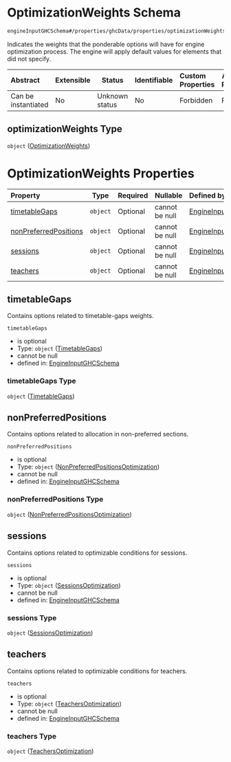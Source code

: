 # OptimizationWeights Schema

```txt
engineInputGHCSchema#/properties/ghcData/properties/optimizationWeights
```

Indicates the weights that the ponderable options will have for engine optimization process. The engine will apply default values for elements that did not specify.


| Abstract            | Extensible | Status         | Identifiable | Custom Properties | Additional Properties | Access Restrictions | Defined In                                                         |
| :------------------ | ---------- | -------------- | ------------ | :---------------- | --------------------- | ------------------- | ------------------------------------------------------------------ |
| Can be instantiated | No         | Unknown status | No           | Forbidden         | Forbidden             | none                | [ghc.schema.json\*](../out/ghc.schema.json "open original schema") |

## optimizationWeights Type

`object` ([OptimizationWeights](ghc-properties-ghcdata-properties-optimizationweights.md))

# OptimizationWeights Properties

| Property                                        | Type     | Required | Nullable       | Defined by                                                                                                                                                                                                                               |
| :---------------------------------------------- | -------- | -------- | -------------- | :--------------------------------------------------------------------------------------------------------------------------------------------------------------------------------------------------------------------------------------- |
| [timetableGaps](#timetablegaps)                 | `object` | Optional | cannot be null | [EngineInputGHCSchema](ghc-properties-ghcdata-properties-optimizationweights-properties-timetablegaps.md "engineInputGHCSchema#/properties/ghcData/properties/optimizationWeights/properties/timetableGaps")                             |
| [nonPreferredPositions](#nonpreferredpositions) | `object` | Optional | cannot be null | [EngineInputGHCSchema](ghc-properties-ghcdata-properties-optimizationweights-properties-nonpreferredpositionsoptimization.md "engineInputGHCSchema#/properties/ghcData/properties/optimizationWeights/properties/nonPreferredPositions") |
| [sessions](#sessions)                           | `object` | Optional | cannot be null | [EngineInputGHCSchema](ghc-properties-ghcdata-properties-optimizationweights-properties-sessionsoptimization.md "engineInputGHCSchema#/properties/ghcData/properties/optimizationWeights/properties/sessions")                           |
| [teachers](#teachers)                           | `object` | Optional | cannot be null | [EngineInputGHCSchema](ghc-properties-ghcdata-properties-optimizationweights-properties-teachersoptimization.md "engineInputGHCSchema#/properties/ghcData/properties/optimizationWeights/properties/teachers")                           |

## timetableGaps

Contains options related to timetable-gaps weights.


`timetableGaps`

-   is optional
-   Type: `object` ([TimetableGaps](ghc-properties-ghcdata-properties-optimizationweights-properties-timetablegaps.md))
-   cannot be null
-   defined in: [EngineInputGHCSchema](ghc-properties-ghcdata-properties-optimizationweights-properties-timetablegaps.md "engineInputGHCSchema#/properties/ghcData/properties/optimizationWeights/properties/timetableGaps")

### timetableGaps Type

`object` ([TimetableGaps](ghc-properties-ghcdata-properties-optimizationweights-properties-timetablegaps.md))

## nonPreferredPositions

Contains options related to allocation in non-preferred sections.


`nonPreferredPositions`

-   is optional
-   Type: `object` ([NonPreferredPositionsOptimization](ghc-properties-ghcdata-properties-optimizationweights-properties-nonpreferredpositionsoptimization.md))
-   cannot be null
-   defined in: [EngineInputGHCSchema](ghc-properties-ghcdata-properties-optimizationweights-properties-nonpreferredpositionsoptimization.md "engineInputGHCSchema#/properties/ghcData/properties/optimizationWeights/properties/nonPreferredPositions")

### nonPreferredPositions Type

`object` ([NonPreferredPositionsOptimization](ghc-properties-ghcdata-properties-optimizationweights-properties-nonpreferredpositionsoptimization.md))

## sessions

Contains options related to optimizable conditions for sessions.


`sessions`

-   is optional
-   Type: `object` ([SessionsOptimization](ghc-properties-ghcdata-properties-optimizationweights-properties-sessionsoptimization.md))
-   cannot be null
-   defined in: [EngineInputGHCSchema](ghc-properties-ghcdata-properties-optimizationweights-properties-sessionsoptimization.md "engineInputGHCSchema#/properties/ghcData/properties/optimizationWeights/properties/sessions")

### sessions Type

`object` ([SessionsOptimization](ghc-properties-ghcdata-properties-optimizationweights-properties-sessionsoptimization.md))

## teachers

Contains options related to optimizable conditions for teachers.


`teachers`

-   is optional
-   Type: `object` ([TeachersOptimization](ghc-properties-ghcdata-properties-optimizationweights-properties-teachersoptimization.md))
-   cannot be null
-   defined in: [EngineInputGHCSchema](ghc-properties-ghcdata-properties-optimizationweights-properties-teachersoptimization.md "engineInputGHCSchema#/properties/ghcData/properties/optimizationWeights/properties/teachers")

### teachers Type

`object` ([TeachersOptimization](ghc-properties-ghcdata-properties-optimizationweights-properties-teachersoptimization.md))
